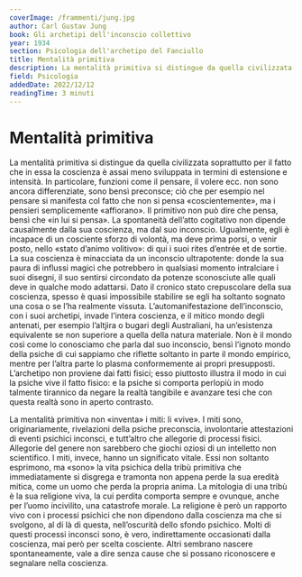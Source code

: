 ```yaml
---
coverImage: /frammenti/jung.jpg
author: Carl Gustav Jung
book: Gli archetipi dell'inconscio collettivo
year: 1934
section: Psicologia dell'archetipo del Fanciullo 
title: Mentalità primitiva
description: La mentalità primitiva si distingue da quella civilizzata soprattutto per il fatto che in essa la coscienza è assai meno sviluppata in termini di estensione e intensità. In particolare, funzioni come il pensare, il volere ecc. non sono ancora differenziate, sono bensì preconsce;
field: Psicologia
addedDate: 2022/12/12
readingTime: 3 minuti
---
```


# Mentalità primitiva

La mentalità primitiva si distingue da quella civilizzata soprattutto per il fatto che in essa la coscienza è assai meno sviluppata in termini di estensione e intensità. In particolare, funzioni come il pensare, il volere ecc. non sono ancora differenziate, sono bensì preconsce; ciò che per esempio nel pensare si manifesta col fatto che non si pensa «coscientemente», ma i pensieri semplicemente «affiorano». Il primitivo non può dire che pensa, bensì che «in lui si pensa». La spontaneità dell’atto cogitativo non dipende causalmente dalla sua coscienza, ma dal suo inconscio. Ugualmente, egli è incapace di un cosciente sforzo di volontà, ma deve prima porsi, o venir posto, nello «stato d’animo volitivo»: di qui i suoi rites d’entrée et de sortie. La sua coscienza è minacciata da un inconscio ultrapotente: donde la sua paura di influssi magici che potrebbero in qualsiasi momento intralciare i suoi disegni, il suo sentirsi circondato da potenze sconosciute alle quali deve in qualche modo adattarsi. Dato il cronico stato crepuscolare della sua coscienza, spesso è quasi impossibile stabilire se egli ha soltanto sognato una cosa o se l’ha realmente vissuta. L’automanifestazione dell’inconscio, con i suoi archetipi, invade l’intera coscienza, e il mitico mondo degli antenati, per esempio l’altjira o bugari degli Australiani, ha un’esistenza equivalente se non superiore a quella della natura materiale. Non è il mondo così come lo conosciamo che parla dal suo inconscio, bensì l’ignoto mondo della psiche di cui sappiamo che riflette soltanto in parte il mondo empirico, mentre per l’altra parte lo plasma conformemente ai propri presupposti. L’archetipo non proviene dai fatti fisici; esso piuttosto illustra il modo in cui la psiche vive il fatto fisico: e la psiche si comporta perlopiù in modo talmente tirannico da negare la realtà tangibile e avanzare tesi che con questa realtà sono in aperto contrasto.

La mentalità primitiva non «inventa» i miti: li «vive». I miti sono, originariamente, rivelazioni della psiche preconscia, involontarie attestazioni di eventi psichici inconsci, e tutt’altro che allegorie di processi fisici. Allegorie del genere non sarebbero che giochi oziosi di un intelletto non scientifico. I miti, invece, hanno un significato vitale. Essi non soltanto esprimono, ma «sono» la vita psichica della tribù primitiva che immediatamente si disgrega e tramonta non appena perde la sua eredità mitica, come un uomo che perda la propria anima. La mitologia di una tribù è la sua religione viva, la cui perdita comporta sempre e ovunque, anche per l’uomo incivilito, una catastrofe morale. La religione è però un rapporto vivo con i processi psichici che non dipendono dalla coscienza ma che si svolgono, al di là di questa, nell’oscurità dello sfondo psichico. Molti di questi processi inconsci sono, è vero, indirettamente occasionati dalla coscienza, mai però per scelta cosciente. Altri sembrano nascere spontaneamente, vale a dire senza cause che si possano riconoscere e segnalare nella coscienza.
